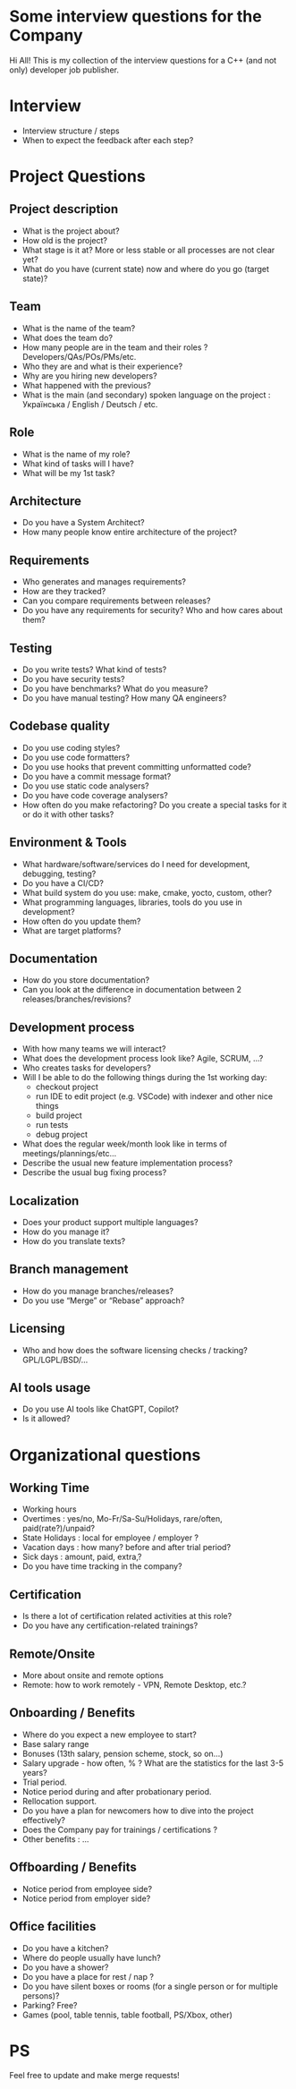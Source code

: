 Some interview questions for the Company
========================================

Hi All! 
This is my collection of the interview questions for a C++ (and not only) developer job publisher.

Interview
=========
* Interview structure / steps
* When to expect the feedback after each step?

Project Questions
==================

Project description
-------------------
* What is the project about?
* How old is the project?
* What stage is it at? More or less stable or all processes are not clear yet?
* What do you have (current state) now and where do you go (target state)?

Team
----
* What is the name of the team?
* What does the team do?
* How many people are in the team and their roles ? Developers/QAs/POs/PMs/etc.
* Who they are and what is their experience?
* Why are you hiring new developers?
* What happened with the previous?
* What is the main (and secondary) spoken language on the project : Українська / English / Deutsch / etc.

Role
----
* What is the name of my role?
* What kind of tasks will I have?
* What will be my 1st task? 

Architecture
------------
* Do you have a System Architect?
* How many people know entire architecture of the project?

Requirements
------------
* Who generates and manages requirements?
* How are they tracked?
* Can you compare requirements between releases?
* Do you have any requirements for security? Who and how cares about them?

Testing
-------
* Do you write tests? What kind of tests?
* Do you have security tests?
* Do you have benchmarks? What do you measure?
* Do you have manual testing? How many QA engineers?

Codebase quality
----------------
* Do you use coding styles? 
* Do you use code formatters? 
* Do you use hooks that prevent committing unformatted code? 
* Do you have a commit message format?
* Do you use static code analysers?
* Do you have code coverage analysers?
* How often do you make refactoring? Do you create a special tasks for it or do it with other tasks?

Environment & Tools
-------------------
* What hardware/software/services do I need for development, debugging, testing?
* Do you have a CI/CD?
* What build system do you use: make, cmake, yocto, custom, other?
* What programming languages, libraries, tools do you use in development?
* How often do you update them?
* What are target platforms?

Documentation
-------------
* How do you store documentation?
* Can you look at the difference in documentation between 2 releases/branches/revisions?

Development process
-------------------
* With how many teams we will interact?
* What does the development process look like? Agile, SCRUM, ...?
* Who creates tasks for developers?
* Will I be able to do the following things during the 1st working day:
  * checkout project
  * run IDE to edit project (e.g. VSCode) with indexer and other nice things
  * build project
  * run tests
  * debug project
* What does the regular week/month look like in terms of meetings/plannings/etc…
* Describe the usual new feature implementation process?
* Describe the usual bug fixing process?

Localization
------------
* Does your product support multiple languages?
* How do you manage it?
* How do you translate texts?

Branch management
-----------------
* How do you manage branches/releases? 
* Do you use “Merge” or “Rebase” approach?

Licensing
---------
* Who and how does the software licensing checks / tracking? GPL/LGPL/BSD/...

AI tools usage
--------------
* Do you use AI tools like ChatGPT, Copilot?
* Is it allowed?

Organizational questions
========================
Working Time
------------
* Working hours
* Overtimes : yes/no, Mo-Fr/Sa-Su/Holidays, rare/often, paid(rate?)/unpaid?
* State Holidays : local for employee / employer ?
* Vacation days : how many? before and after trial period?
* Sick days : amount, paid, extra,?
* Do you have time tracking in the company?

Certification
-------------
* Is there a lot of certification related activities at this role? 
* Do you have any certification-related trainings?

Remote/Onsite
-------------
* More about onsite and remote options
* Remote: how to work remotely - VPN, Remote Desktop, etc.?

Onboarding / Benefits
---------------------
* Where do you expect a new employee to start?
* Base salary range
* Bonuses (13th salary, pension scheme, stock, so on…)
* Salary upgrade - how often, % ? What are the statistics for the last 3-5 years?
* Trial period.
* Notice period during and after probationary period.
* Rellocation support.
* Do you have a plan for newcomers how to dive into the project effectively?
* Does the Company pay for trainings / certifications ?
* Other benefits : ...

Offboarding / Benefits
----------------------
* Notice period from employee side?
* Notice period from employer side?

Office facilities
-----------------
* Do you have a kitchen? 
* Where do people usually have lunch?
* Do you have a shower?
* Do you have a place for rest / nap ?
* Do you have silent boxes or rooms (for a single person or for multiple persons)?
* Parking? Free?
* Games (pool, table tennis, table football, PS/Xbox, other)

PS
==
Feel free to update and make merge requests!
